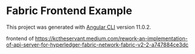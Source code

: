 # Fabric Frontend Example

This project was generated with [Angular CLI](https://github.com/angular/angular-cli) version 11.0.2.

frontend of <https://kctheservant.medium.com/rework-an-implementation-of-api-server-for-hyperledger-fabric-network-fabric-v2-2-a747884ce3dc>